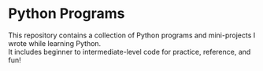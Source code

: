 # Python Programs
This repository contains a collection of Python programs and mini-projects I wrote while learning Python.  
It includes beginner to intermediate-level code for practice, reference, and fun!

